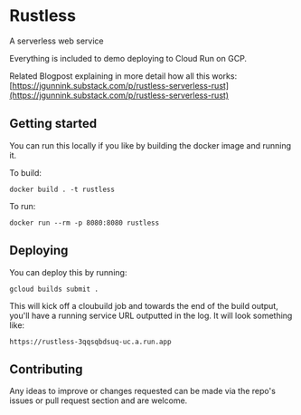 # Rustless

A serverless web service

Everything is included to demo deploying to Cloud Run on GCP.

Related Blogpost explaining in more detail how all this works: [https://jgunnink.substack.com/p/rustless-serverless-rust](https://jgunnink.substack.com/p/rustless-serverless-rust)

## Getting started

You can run this locally if you like by building the docker image and running it.

To build:

```
docker build . -t rustless
```

To run:

```
docker run --rm -p 8080:8080 rustless
```

## Deploying

You can deploy this by running:

```
gcloud builds submit .
```

This will kick off a cloubuild job and towards the end of the build output, you'll have a running service URL outputted in the log. It will
look something like:

```
https://rustless-3qqsqbdsuq-uc.a.run.app
```

## Contributing

Any ideas to improve or changes requested can be made via the repo's issues or pull request section and are welcome.
